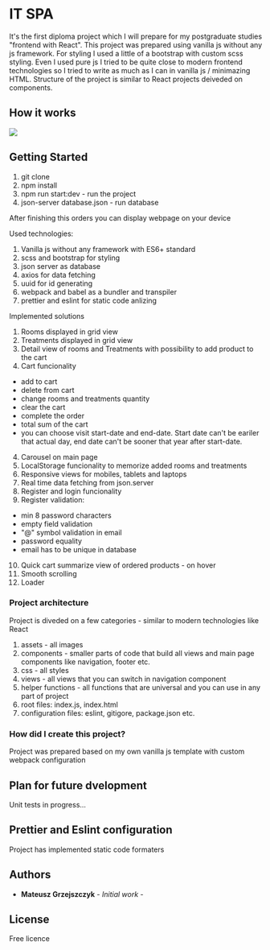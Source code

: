 # IT SPA

It's the first diploma project which I will prepare for my postgraduate studies "frontend with React". This project was prepared using vanilla js without any js framework. For styling I used a little of a bootstrap with custom scss styling. Even I used pure js I tried to be quite close to modern frontend technologies so I tried to write as much as I can in vanilla js / minimazing HTML. Structure of the project is similar to React projects deiveded on components.

## How it works
![](spaIT.gif)

## Getting Started
1. git clone 
2. npm install
3. npm run start:dev - run the project
4. json-server database.json - run database

After finishing this orders you can display webpage on your device

Used technologies:
 1. Vanilla js without any framework with ES6+ standard
 2. scss and bootstrap for styling
 3. json server as database
 4. axios for data fetching
 5. uuid for id generating
 6. webpack and babel as a bundler and transpiler
 7. prettier and eslint for static code anlizing

Implemented solutions

 1. Rooms displayed in grid view
 2. Treatments displayed in grid view
 3. Detail view of rooms and Treatments with possibility to add product to the cart
 3. Cart funcionality
  - add to cart
  - delete from cart
  - change rooms and treatments quantity
  - clear the cart
  - complete the order
  - total sum of the cart
  - you can choose visit start-date and end-date. Start date can't be eariler that actual day, end date can't be sooner that year after start-date.
 4. Carousel on main page
 5. LocalStorage funcionality to memorize added rooms and treatments
 6. Responsive views for mobiles, tablets and laptops
 7. Real time data fetching from json.server
 8. Register and login funcionality
 9. Register validation: 
  - min 8 password characters 
  - empty field validation
  - "@" symbol validation in email
  - password equality
  - email has to be unique in database
 10. Quick cart summarize view of ordered products - on hover
 11. Smooth scrolling
 12. Loader

### Project architecture

Project is diveded on a few categories - similar to modern technologies like React
 1. assets - all images
 2. components - smaller parts of code that build all views and main page components like navigation, footer etc.
 3. css - all styles
 4. views - all views that you can switch in navigation component  
 5. helper functions - all functions that are universal and you can use in any part of project
 6. root files: index.js, index.html
 7. configuration files: eslint, gitigore, package.json etc.

### How did I create this project?

Project was prepared based on my own vanilla js template with custom webpack configuration

## Plan for future dvelopment
Unit tests in progress...

## Prettier and Eslint configuration
Project has implemented static code formaters

## Authors

* **Mateusz Grzejszczyk** - *Initial work* -

## License
Free licence
